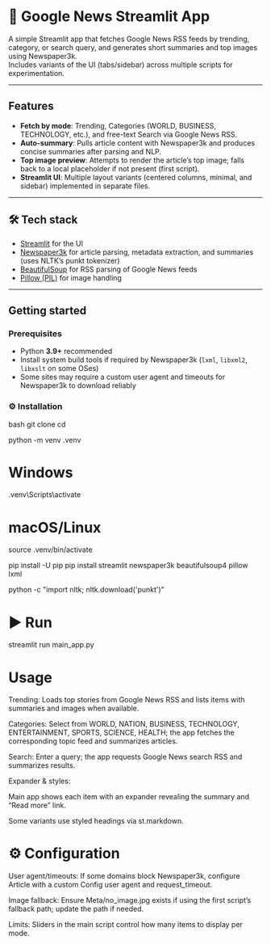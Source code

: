 # 📰 Google News Streamlit App

A simple Streamlit app that fetches Google News RSS feeds by trending, category, or search query, and generates short summaries and top images using Newspaper3k.  
Includes variants of the UI (tabs/sidebar) across multiple scripts for experimentation.

---

##  Features
- **Fetch by mode**: Trending, Categories (WORLD, BUSINESS, TECHNOLOGY, etc.), and free-text Search via Google News RSS.  
- **Auto-summary**: Pulls article content with Newspaper3k and produces concise summaries after parsing and NLP.  
- **Top image preview**: Attempts to render the article’s top image; falls back to a local placeholder if not present (first script).  
- **Streamlit UI**: Multiple layout variants (centered columns, minimal, and sidebar) implemented in separate files.  

---

## 🛠 Tech stack
- [Streamlit](https://streamlit.io) for the UI  
- [Newspaper3k](https://github.com/codelucas/newspaper) for article parsing, metadata extraction, and summaries (uses NLTK’s punkt tokenizer)  
- [BeautifulSoup](https://www.crummy.com/software/BeautifulSoup/) for RSS parsing of Google News feeds  
- [Pillow (PIL)](https://python-pillow.org/) for image handling  

---


##  Getting started

###  Prerequisites
- Python **3.9+** recommended  
- Install system build tools if required by Newspaper3k (`lxml`, `libxml2`, `libxslt` on some OSes)  
- Some sites may require a custom user agent and timeouts for Newspaper3k to download reliably  

### ⚙️ Installation
bash
git clone <your-repo-url>
cd <your-repo-folder>

python -m venv .venv
# Windows
.venv\Scripts\activate
# macOS/Linux
source .venv/bin/activate

pip install -U pip
pip install streamlit newspaper3k beautifulsoup4 pillow lxml

python -c "import nltk; nltk.download('punkt')"

# ▶️ Run


streamlit run main_app.py


#  Usage

Trending: Loads top stories from Google News RSS
 and lists items with summaries and images when available.

Categories: Select from WORLD, NATION, BUSINESS, TECHNOLOGY, ENTERTAINMENT, SPORTS, SCIENCE, HEALTH; the app fetches the corresponding topic feed and summarizes articles.

Search: Enter a query; the app requests Google News search RSS and summarizes results.

Expander & styles:

Main app shows each item with an expander revealing the summary and “Read more” link.

Some variants use styled headings via st.markdown.

# ⚙️ Configuration

User agent/timeouts: If some domains block Newspaper3k, configure Article with a custom Config user agent and request_timeout.

Image fallback: Ensure Meta/no_image.jpg exists if using the first script’s fallback path; update the path if needed.

Limits: Sliders in the main script control how many items to display per mode.
